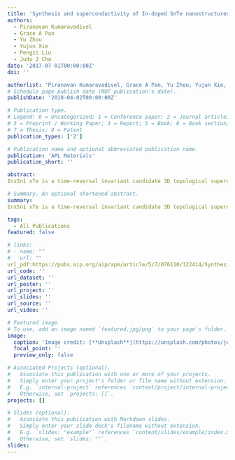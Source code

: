 ```yaml
---
title: 'Synthesis and superconductivity of In-doped SnTe nanostructures'
authors:
  - Piranavan Kumaravadivel
  - Grace A Pan
  - Yu Zhou
  - Yujun Xie
  - Pengzi Liu
  - Judy J Cha
date: '2017-07-01T00:00:00Z'
doi: ''

authorlist: 'Piranavan Kumaravadivel, Grace A Pan, Yu Zhou, Yujun Xie, Pengzi Liu, Judy J Cha'
# Schedule page publish date (NOT publication's date).
publishDate: '2018-04-02T00:00:00Z'

# Publication type.
# Legend: 0 = Uncategorized; 1 = Conference paper; 2 = Journal article;
# 3 = Preprint / Working Paper; 4 = Report; 5 = Book; 6 = Book section;
# 7 = Thesis; 8 = Patent
publication_types: ['2']

# Publication name and optional abbreviated publication name.
publication: 'APL Materials'
publication_short: ''

abstract: 
InxSn1 xTe is a time-reversal invariant candidate 3D topological superconductor derived from doping the topological crystalline insulator SnTe with indium. The ability to synthesize low-dimensional nanostructures of indium-doped SnTe is key for realizing the promise they hold in future spintronic and quantum information processing applications. But hitherto only bulk synthesized crystals and nanoplates have been used to study the superconducting properties. Here for the first time we synthesize InxSn1 xTe nanostructures including nanowires and nanoribbons, which show superconducting transitions. In some of the lower dimensional morphologies, we observe signs of more than one superconducting transition and the absence of complete superconductivity. We propose that material inhomogeneity, such as indium inhomogeneity and possible impurities from the metal catalyst, is amplified in the transport …

# Summary. An optional shortened abstract.
summary: 
InxSn1 xTe is a time-reversal invariant candidate 3D topological superconductor derived from doping the topological crystalline insulator SnTe with indium. The ability to synthesize low-dimensional nanostructures of indium-doped SnTe is key for realizing the promise they hold in future spintronic and quantum information processing applications. But hitherto only bulk synthesized crystals and nanoplates have been used to study the superconducting properties. Here for the first time we synthesize InxSn1 xTe nanostructures including nanowires and nanoribbons, which show superconducting transitions. In some of the lower dimensional morphologies, we observe signs of more than one superconducting transition and the absence of complete superconductivity. We propose that material inhomogeneity, such as indium inhomogeneity and possible impurities from the metal catalyst, is amplified in the transport …

tags:
  - All Publications
featured: false

# links:
# - name: ""
#   url: ""
url_pdf:https://pubs.aip.org/aip/apm/article/5/7/076110/122414/Synthesis-and-superconductivity-of-In-doped-SnTe
url_code: ''
url_dataset: ''
url_poster: ''
url_project: ''
url_slides: ''
url_source: ''
url_video: ''

# Featured image
# To use, add an image named `featured.jpg/png` to your page's folder.
image:
  caption: 'Image credit: [**Unsplash**](https://unsplash.com/photos/jdD8gXaTZsc)'
  focal_point: ''
  preview_only: false

# Associated Projects (optional).
#   Associate this publication with one or more of your projects.
#   Simply enter your project's folder or file name without extension.
#   E.g. `internal-project` references `content/project/internal-project/index.md`.
#   Otherwise, set `projects: []`.
projects: []

# Slides (optional).
#   Associate this publication with Markdown slides.
#   Simply enter your slide deck's filename without extension.
#   E.g. `slides: "example"` references `content/slides/example/index.md`.
#   Otherwise, set `slides: ""`.
slides:
---
```

